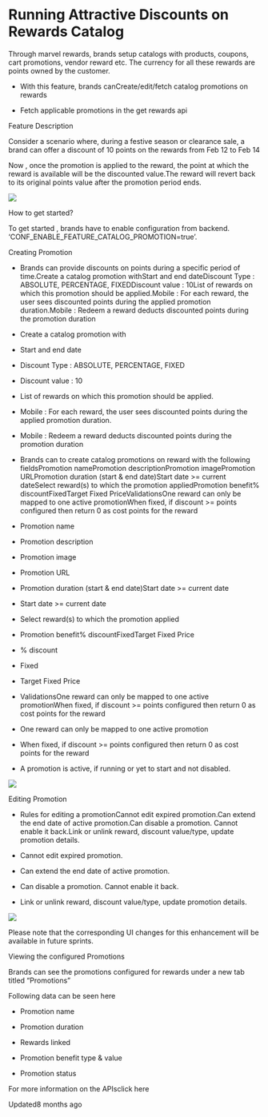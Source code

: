 # Running Attractive Discounts on Rewards Catalog

Through marvel rewards, brands setup catalogs with products, coupons, cart promotions, vendor reward etc. The currency for all these rewards are points owned by the customer.

- With this feature, brands canCreate/edit/fetch catalog promotions on rewards

- Fetch applicable promotions in the get rewards api

Feature Description

Consider a scenario where, during a festive season or clearance sale, a brand can offer a discount of 10 points on the rewards from Feb 12 to Feb 14

Now , once the promotion is applied to the reward, the point at which the reward is available will be the discounted value.The reward will revert back to its original points value after the promotion period ends.

![](https://files.readme.io/020a5a5-image2.png)

How to get started?

To get started , brands have to enable configuration from backend. ‘CONF_ENABLE_FEATURE_CATALOG_PROMOTION=true’.

Creating Promotion

- Brands can provide discounts on points during a specific period of time.Create a catalog promotion withStart and end dateDiscount Type : ABSOLUTE, PERCENTAGE, FIXEDDiscount value : 10List of rewards on which this promotion should be applied.Mobile : For each reward, the user sees discounted points during the applied promotion duration.Mobile : Redeem a reward deducts discounted points during the promotion duration

- Create a catalog promotion with

- Start and end date

- Discount Type : ABSOLUTE, PERCENTAGE, FIXED

- Discount value : 10

- List of rewards on which this promotion should be applied.

- Mobile : For each reward, the user sees discounted points during the applied promotion duration.

- Mobile : Redeem a reward deducts discounted points during the promotion duration

- Brands can  to create catalog promotions on reward with the following fieldsPromotion namePromotion descriptionPromotion imagePromotion URLPromotion duration  (start & end date)Start date >= current dateSelect reward(s) to which the promotion appliedPromotion benefit% discountFixedTarget Fixed PriceValidationsOne reward can only be mapped to one active promotionWhen fixed, if discount >= points configured then return 0 as cost points for the reward

- Promotion name

- Promotion description

- Promotion image

- Promotion URL

- Promotion duration  (start & end date)Start date >= current date

- Start date >= current date

- Select reward(s) to which the promotion applied

- Promotion benefit% discountFixedTarget Fixed Price

- % discount

- Fixed

- Target Fixed Price

- ValidationsOne reward can only be mapped to one active promotionWhen fixed, if discount >= points configured then return 0 as cost points for the reward

- One reward can only be mapped to one active promotion

- When fixed, if discount >= points configured then return 0 as cost points for the reward

- A promotion is active, if running or yet to start and not disabled.

![](https://files.readme.io/ac811d6-image1.png)

Editing Promotion

- Rules for editing a promotionCannot edit expired promotion.Can extend the end date of active promotion.Can disable a promotion. Cannot enable it back.Link or unlink reward, discount value/type, update promotion details.

- Cannot edit expired promotion.

- Can extend the end date of active promotion.

- Can disable a promotion. Cannot enable it back.

- Link or unlink reward, discount value/type, update promotion details.

![](https://files.readme.io/a1c1bd3-image3.png)

Please note that the corresponding UI changes for this enhancement will be available in future sprints.

Viewing the configured Promotions

Brands can  see the promotions configured for rewards under a  new tab titled “Promotions”

Following data can be seen here

- Promotion name

- Promotion duration

- Rewards linked

- Promotion benefit type & value

- Promotion status

For more information on the APIsclick here

Updated8 months ago